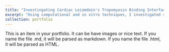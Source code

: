 ```yaml
---
title: "Investingating Cardiac Leiomdoin's Tropomyosin Binding Interface"
excerpt: "Using computational and in vitro techniques, I investigated small mutation changes in affinity changes seen at the tropomyosin-leiomodin binding sites 1<br/><img src='/images/500x300.png'>"
collection: portfolio
---
```


This is an item in your portfolio. It can be have images or nice text. If you name the file .md, it will be parsed as markdown. If you name the file .html, it will be parsed as HTML. 
